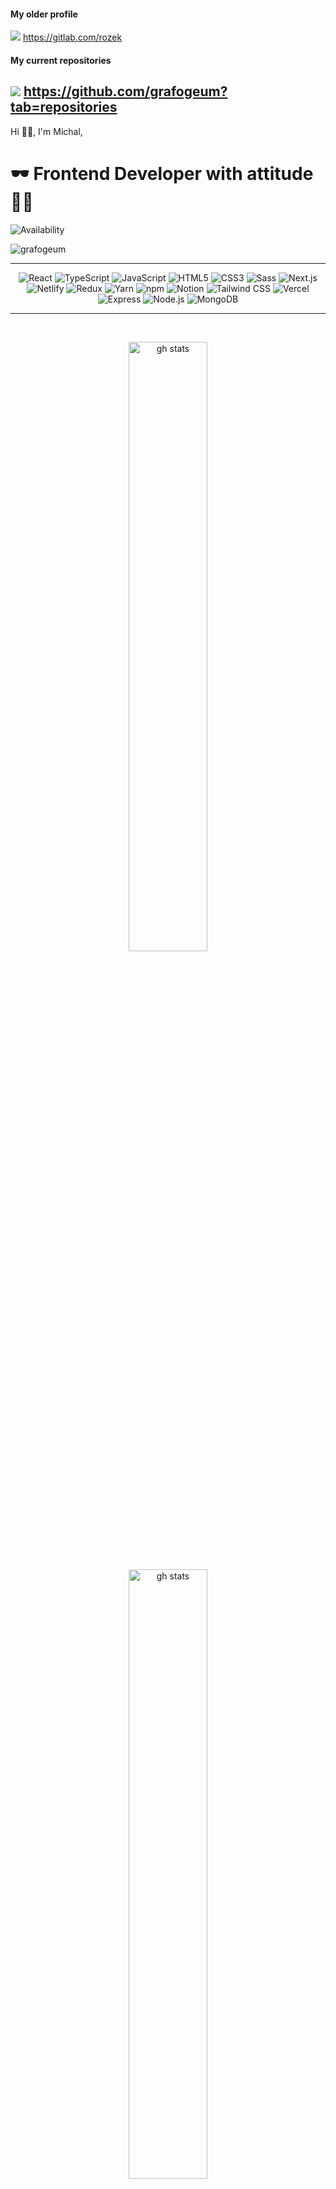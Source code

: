 #### My older profile
[![](https://img.shields.io/badge/Gitlab-61DAFB?logo=gitlab)](https://gitlab.com/rozek)
<span> https://gitlab.com/rozek </span> 
<br />
#### My current repositories
[![](https://img.shields.io/badge/Github-22334B?logo=github)](https://github.com/grafogeum)
<span>https://github.com/grafogeum?tab=repositories</span> 
---
 <p><span align="left">Hi 👋🏼, I'm Michal,</span> </p>
<h1 align="left"><span>  🕶️ Frontend Developer with attitude 🤘🏿</span></h1>

![Availability](https://img.shields.io/badge/Availability-Online-brightgreen)
<p align="left"> <img src="https://komarev.com/ghpvc/?username=grafogeum&label=Profile%20views&color=0e75b6&style=flat" alt="grafogeum" /> </p>


<!-- ![GitHub Status](https://github.com/user/repo/workflows/Build/badge.svg)
[![Build Status](https://travis-ci.com/user/repo.svg?branch=master)](https://travis-ci.com/user/repo) -->

---
<p align="center">
  <img src="https://img.shields.io/badge/React-61DAFB?logo=react&logoColor=black" alt="React">
  <img src="https://img.shields.io/badge/TypeScript-3178C6?logo=typescript&logoColor=black" alt="TypeScript">
  <img src="https://img.shields.io/badge/JavaScript-F7DF1E?logo=javascript&logoColor=black" alt="JavaScript">
  <img src="https://img.shields.io/badge/HTML5-E34F26?logo=html5&logoColor=black" alt="HTML5">
  <img src="https://img.shields.io/badge/CSS3-1572B6?logo=css3&logoColor=black" alt="CSS3">
  <img src="https://img.shields.io/badge/Sass-CC6699?logo=sass&logoColor=black" alt="Sass">
  <img src="https://img.shields.io/badge/Next.js-000000?logo=next.js&logoColor=black" alt="Next.js">
  <img src="https://img.shields.io/badge/Netlify-00C7B7?logo=netlify&logoColor=black" alt="Netlify">
  <img src="https://img.shields.io/badge/Redux-764ABC?logo=redux&logoColor=black" alt="Redux">
  <img src="https://img.shields.io/badge/Yarn-2C8EBB?logo=yarn&logoColor=black" alt="Yarn">
  <img src="https://img.shields.io/badge/npm-CB3837?logo=npm&logoColor=black" alt="npm">
  <img src="https://img.shields.io/badge/Notion-000000?logo=notion&logoColor=black" alt="Notion">
  <img src="https://img.shields.io/badge/Tailwind CSS-38B2AC?logo=tailwind-css&logoColor=white" alt="Tailwind CSS">
  <img src="https://img.shields.io/badge/Vercel-000000?logo=vercel&logoColor=black" alt="Vercel">
<img src="https://img.shields.io/badge/Express-000000?logo=express&logoColor=black" alt="Express">
<img src="https://img.shields.io/badge/Node.js-339933?logo=node.js&logoColor=black" alt="Node.js">
<img src="https://img.shields.io/badge/MongoDB-47A248?logo=mongodb&logoColor=black" alt="MongoDB">

</p>

---

<br>
<div>

<p align="center"><img src="https://github-readme-stats.vercel.app/api/top-langs?username=grafogeum&show_icons=true&locale=en&layout=compact" width="50%" alt="gh stats"/> </p>
<p align="center"><img src="https://github-readme-stats.vercel.app/api?username=grafogeum&show_icons=true&locale=en" width="50%" alt="gh stats"/></p>
<p align="center"><img src="https://github-readme-streak-stats.herokuapp.com/?user=grafogeum" width="50%" alt="gh stats"/></p>
 
  <div  align="left">
    <a href="https://app.daily.dev/majk"><img src="https://api.daily.dev/devcards/530bc822f1514857b9595aa470326df3.png?r=wrz" width="200" alt="Michal's Dev Card"/></a>
  </div>
</div>


